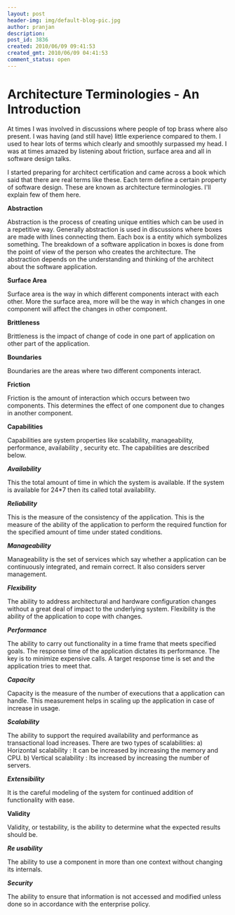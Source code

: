```yaml
---
layout: post
header-img: img/default-blog-pic.jpg
author: pranjan
description: 
post_id: 3836
created: 2010/06/09 09:41:53
created_gmt: 2010/06/09 04:41:53
comment_status: open
---
```


# Architecture Terminologies - An Introduction

At times I was involved in discussions where people of top brass where also present. I was having (and still have) little experience compared to them. I used to hear lots of terms which clearly and smoothly surpassed my head. I was at times amazed by listening about friction, surface area and all in software design talks.

I started preparing for architect certification and came across a book which said that there are real terms like these. Each term define a certain property of software design. These are known as architecture terminologies. I'll explain few of them here.

**Abstraction**

Abstraction is the process of creating unique entities which can be used in a repetitive way. Generally abstraction is used in discussions where boxes are made with lines connecting them. Each box is a entity which symbolizes something.  The breakdown of a software application in boxes is done from the point of view of the person who creates the architecture. The abstraction depends on the understanding and thinking of the architect about the software application.

**Surface Area**

Surface area is the way in which different components interact with each other. More the surface area, more will be the way in which changes in one component will affect the changes in other component.

**Brittleness**

Brittleness is the impact of change of code in one part of application on other part of the application.

**Boundaries**

Boundaries are the areas where two different components interact.

**Friction**

Friction is the amount of interaction which occurs between two components. This determines the effect of one component due to changes in another component.

**Capabilities**

Capabilities are system properties like scalability, manageability, performance, availability , security etc. The capabilities are described below.

_**Availability**_

This the total amount of time in which the system is available. If the system is available for 24*7 then its called total availability.

_**Reliability**_

This is the measure of the consistency of the application. This is the measure of the ability of the application to perform the required function for the specified amount of time under stated conditions.

_**Manageability**_

Manageability is the set of services which say whether a application can be continuously integrated, and remain correct. It also considers server management.

_**Flexibility**_

The ability to address architectural and hardware configuration changes without a great deal of impact to the underlying system. Flexibility is the ability of the application to cope with changes.

_**Performance**_

The ability to carry out functionality in a time frame that meets specified goals. The response time of the application dictates its performance. The key is to minimize expensive calls. A target response time is set and the application tries to meet that.

_**Capacity**_

Capacity is the measure of the number of executions that a application can handle. This measurement helps in scaling up the application in case of increase in usage.

_**Scalability**_

The ability to support the required availability and performance as transactional load increases. There are two types of scalabilities: a) Horizontal scalability : It can be increased by increasing the memory and CPU. b) Vertical scalability : Its increased by increasing the number of servers.

_**Extensibility**_

It is the careful modeling of the system for continued addition of functionality with ease.

**Validity**

Validity, or testability, is the ability to determine what the expected results should be.

_**Re usability**_

The ability to use a component in more than one context without changing its internals.

_**Security**_

The ability to ensure that information is not accessed and modified unless done so in accordance with the enterprise policy.